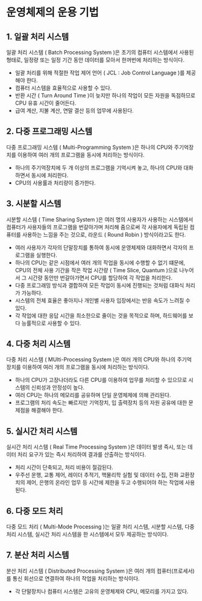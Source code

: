 # 운영체제의 운용 기법

## 1. 일괄 처리 시스템

일괄 처리 시스템 ( Batch Processing System )은 초기의 컴퓨터 시스템에서 사용된 형태로, 일정량 또는 일정 기간 동안 데이터를 모아서 한꺼번에 처리하는 방식이다.

-   일괄 처리를 위해 적절한 작업 제어 언어 ( JCL : Job Control Language )를 제공해야 한다.
-   컴퓨터 시스템을 효율적으로 사용할 수 있다.
-   반환 시간 ( Turn Around Time )이 늦지만 하나의 작업이 모든 자원을 독점하므로 CPU 유휴 시간이 줄어든다.
-   급여 계산, 지불 계산, 연말 결산 등의 업무에 사용된다.

## 2. 다중 프로그래밍 시스템

다중 프로그래밍 시스템 ( Multi-Programming System )은 하나의 CPU와 주기억장치를 이용하여 여러 개의 프로그램을 동시에 처리하는 방식이다.

-   하나의 주기억장치에 두 개 이상의 프로그램을 기억시켜 놓고, 하나의 CPU와 대화 하면서 동시에 처리한다.
-   CPU의 사용률과 처리량이 증가한다.

## 3. 시분할 시스템

시분할 시스템 ( Time Sharing System )은 여러 명의 사용자가 사용하는 시스템에서 컴퓨터가 사용자들의 프로그램을 번갈아가며 처리해 줌으로써 각 사용자에게 독립된 컴퓨터를 사용하는 느낌을 주는 것으로, 라운드 ( Round Robin ) 방식이라고도 한다.

-   여러 사용자가 각자의 단말장치를 통하여 동시에 운영체제와 대화하면서 각자의 프로그램을 실행한다.
-   하나의 CPU는 같은 시점에서 여러 개의 작업을 동시에 수행할 수 없기 떄문에, CPU의 전체 사용 기간을 작은 작업 시간량 ( Time Slice, Quantum )으로 나누어서 그 시간량 동안만 번갈아가면서 CPU를 할당하여 각 작업을 처리한다.
-   다중 프로그래밍 방식과 결합하여 모든 작업이 동시에 진행되는 것처럼 대화식 처리가 가능하다.
-   시스템의 전체 효율은 좋아지나 개인별 사용자 입장에서는 반응 속도가 느려질 수 있다.
-   각 작업에 대한 응답 시간을 최소한으로 줄이는 것을 목적으로 하며, 하드웨어를 보다 능률적으로 사용할 수 있다.

## 4. 다중 처리 시스템

다중 처리 시스템 ( MUlti-Processing System )은 여러 개의 CPU와 하나의 주기억장치를 이용하여 여러 개의 프로그램을 동시에 처리하는 방식이다.

-   하나의 CPU가 고장나더라도 다른 CPU를 이용하여 업무를 처리할 수 있으므로 시스템의 신뢰성과 안정성이 높다.
-   여러 CPU는 하나의 메모리를 공유하며 단일 운영체제에 의해 관리된다.
-   프로그램의 처리 속도는 빠르지만 기억장치, 입 출력장치 등의 자원 공유에 대한 문제점을 해결해야 한다.

## 5. 실시간 처리 시스템

실시간 처리 시스템 ( Real Time Processing System )은 데이터 발생 즉시, 또는 데이터 처리 요구가 있는 즉시 처리하여 결과를 산출하는 방식이다.

-   처리 시간이 단축되고, 처리 비용이 절감된다.
-   우주선 운행, 교통 제어, 레이더 추적기, 핵물리학 실험 및 데이터 수집, 전화 교환장치의 제어, 은행의 온라인 업무 등 시간에 제한을 두고 수행되어야 하는 작업에 사용된다.

## 6. 다중 모드 처리

다중 모드 처리 ( Multi-Mode Processing )는 일괄 처리 시스템, 시분할 시스템, 다중 처리 시스템, 실시간 처리 시스템을 한 시스템에서 모두 제공하는 방식이다.

## 7. 분산 처리 시스템

분산 처리 시스템 ( Distributed Processing System )은 여러 개의 컴퓨터(프로세서)를 통신 회선으로 연결하여 하나의 작업을 처리하는 방식이다.

-   각 단말장치나 컴퓨터 시스템은 고유의 운영체제와 CPU, 메모리를 가지고 있다.
